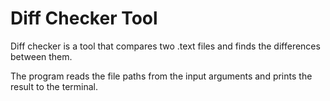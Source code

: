 # Diff Checker Tool

Diff checker is a tool that compares two .text files and finds the differences between them.

The program reads the file paths from the input arguments and prints the result to the terminal.


